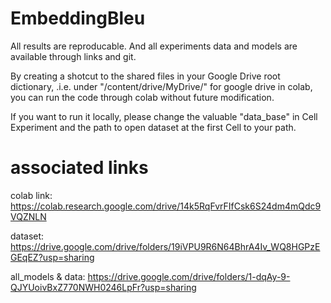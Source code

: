 
# EmbeddingBleu
All results are reproducable. And all experiments data and models are available through links and git.

By creating a shotcut to the shared files in your Google Drive root dictionary, .i.e. under "/content/drive/MyDrive/" for google drive in colab, you can run the code through colab without future modification. 

If you want to run it locally, please change the valuable "data_base" in Cell Experiment and the path to open dataset at the first Cell to your path.


# associated links
colab link: https://colab.research.google.com/drive/14k5RqFvrFIfCsk6S24dm4mQdc9VQZNLN

dataset: https://drive.google.com/drive/folders/19iVPU9R6N64BhrA4Iv_WQ8HGPzEGEqEZ?usp=sharing

all_models & data: https://drive.google.com/drive/folders/1-dqAy-9-QJYUoivBxZ770NWH0246LpFr?usp=sharing

